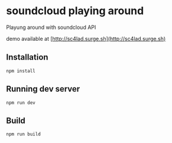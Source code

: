 # soundcloud playing around

Playung around with soundcloud API

demo available at [http://sc4lad.surge.sh](http://sc4lad.surge.sh)

## Installation
```
npm install
```

## Running dev server
```
npm run dev
```
## Build
```
npm run build
```